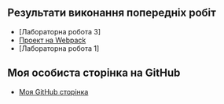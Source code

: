## Результати виконання попередніх робіт
- [Лабораторна робота 3]
- [Проект на Webpack](https://github.com/w0nS0Nd/webpack-project)
- [Лабораторна робота 1]

## Моя особиста сторінка на GitHub
- [Моя GitHub сторінка](https://github.com/margieess)
